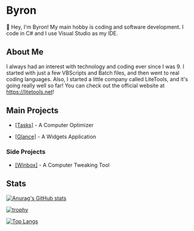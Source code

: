 # Byron

👋 Hey, I'm Byron! My main hobby is coding and software development. I code in C# and I use Visual Studio as my IDE.

## About Me
I always had an interest with technology and coding ever since I was 9. I started with just a few VBScripts and Batch files, and then went to real coding languages. Also, I started a little company called LiteTools, and it's going really well so far! You can check out the official website at https://litetools.net!


## Main Projects
- [[Tasks]](github.com/LiteTools/Tasks) - A Computer Optimizer

- [[Glance]](github.com/LiteTools/Glance) - A Widgets Application


### Side Projects
- [[Winbox]](github.com/LiteTools/Winbox) - A Computer Tweaking Tool



## Stats

[![Anurag's GitHub stats](https://github-readme-stats.vercel.app/api?username=byronbytes&show_icons=true&theme=tokyonight&count_private=true&include_all_commits=true)](https://github.com/anuraghazra/github-readme-stats)

[![trophy](https://github-profile-trophy.vercel.app/?username=byronbytes)](https://github.com/ryo-ma/github-profile-trophy)


[![Top Langs](https://github-readme-stats.vercel.app/api/top-langs/?username=byronbytes&layout=compact&theme=tokyonight&langs_count=8)](https://github.com/byronbytes)

